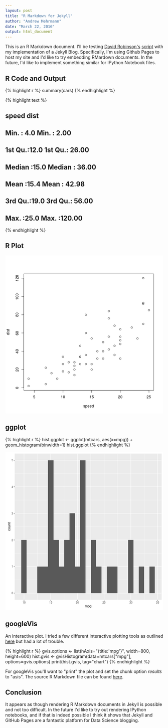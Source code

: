 ```yaml
---
layout: post
title: "R Markdown for Jekyll"
author: "Andrew Mehrmann"
date: "March 22, 2016"
output: html_document
---
```


This is an R Markdown document. I'll be testing [David Robinson's](http://varianceexplained.org/about/) [script](https://github.com/dgrtwo/dgrtwo.github.com/blob/master/_scripts/knitpages.R) with my implementation of a Jekyll Blog. Specifically, I'm using Github Pages to host my site and I'd like to try embedding RMardown documents. In the future, I'd like to implement something similar for IPython Notebook files.

## R Code and Output




{% highlight r %}
summary(cars)
{% endhighlight %}



{% highlight text %}
##      speed           dist       
##  Min.   : 4.0   Min.   :  2.00  
##  1st Qu.:12.0   1st Qu.: 26.00  
##  Median :15.0   Median : 36.00  
##  Mean   :15.4   Mean   : 42.98  
##  3rd Qu.:19.0   3rd Qu.: 56.00  
##  Max.   :25.0   Max.   :120.00
{% endhighlight %}

## R Plot

![center](/figs/2016-03-21-test/unnamed-chunk-3-1.png) 

## ggplot


{% highlight r %}
hist.ggplot <- ggplot(mtcars, aes(x=mpg)) + geom_histogram(binwidth=1)
hist.ggplot
{% endhighlight %}

![center](/figs/2016-03-21-test/unnamed-chunk-4-1.png) 

## googleVis

An interactive plot. I tried a few different interactive plotting tools as outlined [here](http://ouzor.github.io/blog/2014/11/21/interactive-visualizations.html) but had a lot of trouble. 


{% highlight r %}
gvis.options <- list(hAxis="{title:'mpg'}",
                     width=800, height=600)
hist.gvis <- gvisHistogram(data=mtcars["mpg"], options=gvis.options)
print(hist.gvis, tag="chart")
{% endhighlight %}

<!-- Histogram generated in R 3.2.3 by googleVis 0.5.10 package -->
<!-- Mon Mar 28 12:27:25 2016 -->


<!-- jsHeader -->
<script type="text/javascript">
 
// jsData 
function gvisDataHistogramID4fda5c5c3949 () {
var data = new google.visualization.DataTable();
var datajson =
[
 [
 21 
],
[
 21 
],
[
 22.8 
],
[
 21.4 
],
[
 18.7 
],
[
 18.1 
],
[
 14.3 
],
[
 24.4 
],
[
 22.8 
],
[
 19.2 
],
[
 17.8 
],
[
 16.4 
],
[
 17.3 
],
[
 15.2 
],
[
 10.4 
],
[
 10.4 
],
[
 14.7 
],
[
 32.4 
],
[
 30.4 
],
[
 33.9 
],
[
 21.5 
],
[
 15.5 
],
[
 15.2 
],
[
 13.3 
],
[
 19.2 
],
[
 27.3 
],
[
 26 
],
[
 30.4 
],
[
 15.8 
],
[
 19.7 
],
[
 15 
],
[
 21.4 
] 
];
data.addColumn('number','mpg');
data.addRows(datajson);
return(data);
}
 
// jsDrawChart
function drawChartHistogramID4fda5c5c3949() {
var data = gvisDataHistogramID4fda5c5c3949();
var options = {};
options["allowHtml"] = true;
options["hAxis"] = {title:'mpg'};
options["width"] =    800;
options["height"] =    600;

    var chart = new google.visualization.Histogram(
    document.getElementById('HistogramID4fda5c5c3949')
    );
    chart.draw(data,options);
    

}
  
 
// jsDisplayChart
(function() {
var pkgs = window.__gvisPackages = window.__gvisPackages || [];
var callbacks = window.__gvisCallbacks = window.__gvisCallbacks || [];
var chartid = "corechart";
  
// Manually see if chartid is in pkgs (not all browsers support Array.indexOf)
var i, newPackage = true;
for (i = 0; newPackage && i < pkgs.length; i++) {
if (pkgs[i] === chartid)
newPackage = false;
}
if (newPackage)
  pkgs.push(chartid);
  
// Add the drawChart function to the global list of callbacks
callbacks.push(drawChartHistogramID4fda5c5c3949);
})();
function displayChartHistogramID4fda5c5c3949() {
  var pkgs = window.__gvisPackages = window.__gvisPackages || [];
  var callbacks = window.__gvisCallbacks = window.__gvisCallbacks || [];
  window.clearTimeout(window.__gvisLoad);
  // The timeout is set to 100 because otherwise the container div we are
  // targeting might not be part of the document yet
  window.__gvisLoad = setTimeout(function() {
  var pkgCount = pkgs.length;
  google.load("visualization", "1", { packages:pkgs, callback: function() {
  if (pkgCount != pkgs.length) {
  // Race condition where another setTimeout call snuck in after us; if
  // that call added a package, we must not shift its callback
  return;
}
while (callbacks.length > 0)
callbacks.shift()();
} });
}, 100);
}
 
// jsFooter
</script>
 
<!-- jsChart -->  
<script type="text/javascript" src="https://www.google.com/jsapi?callback=displayChartHistogramID4fda5c5c3949"></script>
 
<!-- divChart -->
  
<div id="HistogramID4fda5c5c3949" 
  style="width: 800; height: 600;">
</div>

For googleVis you'll want to "print" the plot and set the chunk option *results* to "asis". The source R Markdown file can be found [here](https://github.com/dkmehrmann/dkmehrmann.github.io/blob/master/_R/2016-03-21-test.Rmd).

## Conclusion

It appears as though rendering R Markdown documents in Jekyll is possible and not too difficult. In the future I'd like to try out rendering IPython notebooks, and if that is indeed possible I think it shows that Jekyll and GitHub Pages are a fantastic platform for Data Science blogging.


